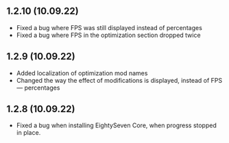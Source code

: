 ## 1.2.10 (10.09.22)

- Fixed a bug where FPS was still displayed instead of percentages
- Fixed a bug where FPS in the optimization section dropped twice

## 1.2.9 (10.09.22)

- Added localization of optimization mod names
- Changed the way the effect of modifications is displayed, instead of FPS — percentages

## 1.2.8 (10.09.22)

- Fixed a bug when installing EightySeven Core, when progress stopped in place.
